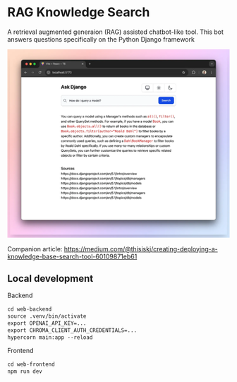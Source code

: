 # RAG Knowledge Search

A retrieval augmented generaion (RAG) assisted chatbot-like tool. This bot answers questions specifically on the Python Django framework

![Screenshot of tool](screenshot.png)

Companion article: https://medium.com/@thisiskj/creating-deploying-a-knowledge-base-search-tool-60109871eb61

## Local development

Backend
```
cd web-backend
source .venv/bin/activate
export OPENAI_API_KEY=...
export CHROMA_CLIENT_AUTH_CREDENTIALS=...
hypercorn main:app --reload
```

Frontend
```
cd web-frontend
npm run dev
```